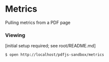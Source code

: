Metrics
=============

Pulling metrics from a PDF page

### Viewing
[initial setup required; see root/README.md]

    $ open http://localhost/pdfjs-sandbox/metrics